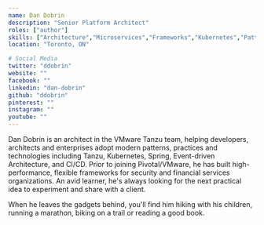 ```yaml
---
name: Dan Dobrin
description: "Senior Platform Architect"
roles: ["author"]
skills: ["Architecture","Microservices","Frameworks","Kubernetes","Patterns","Performance Tuning"]
location: "Toronto, ON"

# Social Media 
twitter: "ddobrin"
website: ""
facebook: ""
linkedin: "dan-dobrin"
github: "ddobrin"
pinterest: ""
instagram: ""
youtube: ""
---
```


<!-- markdownlint-disable MD041-->
Dan Dobrin is an architect in the VMware Tanzu team, helping developers, architects and enterprises adopt modern patterns, practices and technologies including Tanzu, Kubernetes, Spring, Event-driven Architecture, and CI/CD. Prior to joining Pivotal/VMware, he has built high-performance, flexible frameworks for security and financial services organizations. An avid learner, he's always looking for the next practical idea to experiment and share with a client. 

When he leaves the gadgets behind, you'll find him hiking with his children, running a marathon, biking on a trail or reading a good book.

<!--more-->